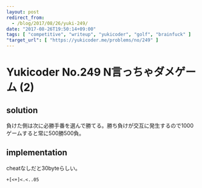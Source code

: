 ```yaml
---
layout: post
redirect_from:
  - /blog/2017/08/26/yuki-249/
date: "2017-08-26T19:50:14+09:00"
tags: [ "competitive", "writeup", "yukicoder", "golf", "brainfuck" ]
"target_url": [ "https://yukicoder.me/problems/no/249" ]
---
```


# Yukicoder No.249 N言っちゃダメゲーム (2)

## solution

負けた側は次に必勝手番を選んで勝てる。勝ち負けが交互に発生するので$1000$ゲームすると常に$500$勝$500$負。

## implementation

cheatなしだと$30$byteらしい。

``` brainfuck
+[<+]<.<..05
```
